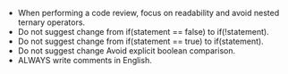 - When performing a code review, focus on readability and avoid nested ternary operators.
- Do not suggest change from if(statement == false) to if(!statement).
- Do not suggest change from if(statement == true) to if(statement).
- Do not suggest change Avoid explicit boolean comparison.
- ALWAYS write comments in English.